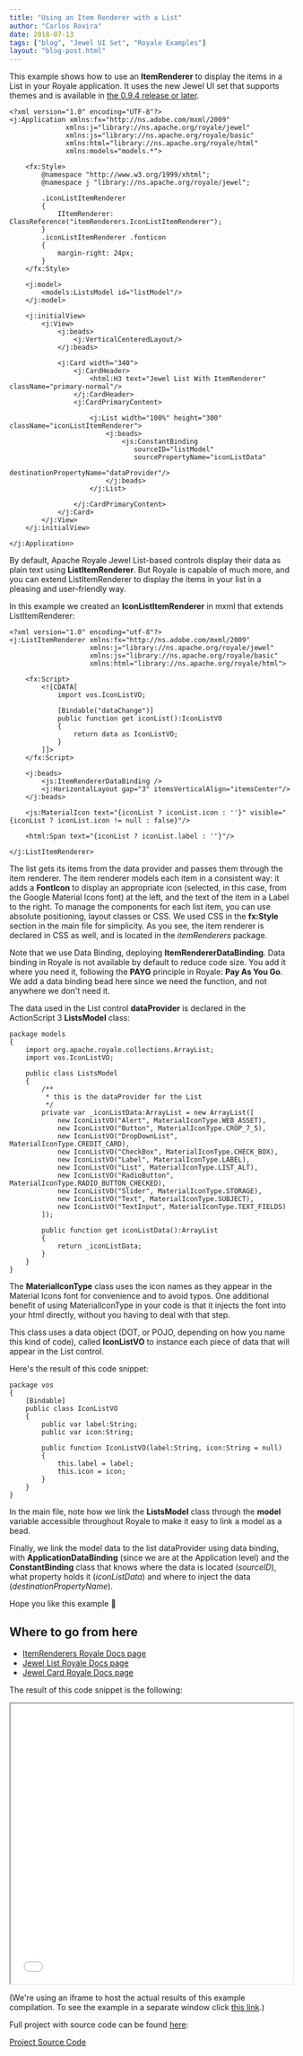 ```yaml
---
title: "Using an Item Renderer with a List"
author: "Carlos Rovira"
date: 2018-07-13
tags: ["blog", "Jewel UI Set", "Royale Examples"]
layout: "blog-post.html"
---
```

This example shows how to use an **ItemRenderer** to display the items in a List in your Royale application. It uses the new Jewel UI set that supports themes and is available in [the 0.9.4 release or later](https://royale.apache.org/download/).

```mxml
<?xml version="1.0" encoding="UTF-8"?>
<j:Application xmlns:fx="http://ns.adobe.com/mxml/2009"
              xmlns:j="library://ns.apache.org/royale/jewel"
              xmlns:js="library://ns.apache.org/royale/basic"
              xmlns:html="library://ns.apache.org/royale/html"
              xmlns:models="models.*">

    <fx:Style>
        @namespace "http://www.w3.org/1999/xhtml";
        @namespace j "library://ns.apache.org/royale/jewel";

        .iconListItemRenderer
        {
            IItemRenderer: ClassReference("itemRenderers.IconListItemRenderer");
        }
        .iconListItemRenderer .fonticon
        {
            margin-right: 24px;
        }
    </fx:Style>

    <j:model>
        <models:ListsModel id="listModel"/>
    </j:model>

    <j:initialView>
        <j:View>
            <j:beads>
                <j:VerticalCenteredLayout/>
            </j:beads>

            <j:Card width="340">
                <j:CardHeader>
                    <html:H3 text="Jewel List With ItemRenderer" className="primary-normal"/>
                </j:CardHeader>
                <j:CardPrimaryContent>
                
                    <j:List width="100%" height="300" className="iconListItemRenderer">
                        <j:beads>
                            <js:ConstantBinding
                               sourceID="listModel"
                               sourcePropertyName="iconListData"
                               destinationPropertyName="dataProvider"/>
                        </j:beads>
                    </j:List>
                    
                </j:CardPrimaryContent>
            </j:Card>
        </j:View>
    </j:initialView>

</j:Application>
```

By default, Apache Royale Jewel List-based controls display their data as plain text using **ListItemRenderer**. But Royale is capable of much more, and you can extend ListItemRenderer to display the items in your list in a pleasing and user-friendly way.

In this example we created an **IconListItemRenderer** in mxml that extends ListItemRenderer:

```mxml
<?xml version="1.0" encoding="utf-8"?>
<j:ListItemRenderer xmlns:fx="http://ns.adobe.com/mxml/2009"
                    xmlns:j="library://ns.apache.org/royale/jewel"
                    xmlns:js="library://ns.apache.org/royale/basic"
                    xmlns:html="library://ns.apache.org/royale/html">

    <fx:Script>
        <![CDATA[
            import vos.IconListVO;
            
            [Bindable("dataChange")]
            public function get iconList():IconListVO
            {
                return data as IconListVO;
            }
        ]]>
    </fx:Script>

    <j:beads>
        <js:ItemRendererDataBinding />
        <j:HorizontalLayout gap="3" itemsVerticalAlign="itemsCenter"/>
    </j:beads>
    
    <js:MaterialIcon text="{iconList ? iconList.icon : ''}" visible="{iconList ? iconList.icon != null : false}"/>

    <html:Span text="{iconList ? iconList.label : ''}"/>
    
</j:ListItemRenderer>
```

The list gets its items from the data provider and passes them through the item renderer. The item renderer models each item in a consistent way: it adds a **FontIcon** to display an appropriate icon (selected, in this case, from the Google Material Icons font) at the left, and the text of the item in a Label to the right. To manage the components for each list item, you can use absolute positioning, layout classes or CSS. We used CSS in the **fx:Style** section in the main file for simplicity. As you see, the item renderer is declared in CSS as well, and is located in the _itemRenderers_ package.

Note that we use Data Binding, deploying **ItemRendererDataBinding**. Data binding in Royale is not available by default to reduce code size. You add it where you need it, following the **PAYG** principle in Royale: **Pay As You Go**. We add a data binding bead here since we need the function, and not anywhere we don't need it.

The data used in the List control **dataProvider** is declared in the ActionScript 3 **ListsModel** class:

```mxml
package models
{
    import org.apache.royale.collections.ArrayList;
    import vos.IconListVO;

    public class ListsModel 
    {
        /**
         * this is the dataProvider for the List
         */
        private var _iconListData:ArrayList = new ArrayList([
            new IconListVO("Alert", MaterialIconType.WEB_ASSET),
            new IconListVO("Button", MaterialIconType.CROP_7_5),
            new IconListVO("DropDownList", MaterialIconType.CREDIT_CARD),
            new IconListVO("CheckBox", MaterialIconType.CHECK_BOX),
            new IconListVO("Label", MaterialIconType.LABEL),
            new IconListVO("List", MaterialIconType.LIST_ALT),
            new IconListVO("RadioButton", MaterialIconType.RADIO_BUTTON_CHECKED),
            new IconListVO("Slider", MaterialIconType.STORAGE),
            new IconListVO("Text", MaterialIconType.SUBJECT),
            new IconListVO("TextInput", MaterialIconType.TEXT_FIELDS)            
        ]);

        public function get iconListData():ArrayList
        {
            return _iconListData;
        }
    }
}
```

The **MaterialIconType** class uses the icon names as they appear in the Material Icons font for convenience and to avoid typos. One additional benefit of using MaterialIconType in your code is that it injects the font into your html directly, without you having to deal with that step.

This class uses a data object (DOT, or POJO, depending on how you name this kind of code), called **IconListVO** to instance each piece of data that will appear in the List control.

Here's the result of this code snippet:

```as3
package vos
{
    [Bindable]
    public class IconListVO
    {
        public var label:String;
        public var icon:String;

        public function IconListVO(label:String, icon:String = null)
        {
            this.label = label;
            this.icon = icon;
        }
    }
}
```

In the main file, note how we link the **ListsModel** class through the **model** variable accessible throughout Royale to make it easy to link a model as a bead.

Finally, we link the model data to the list dataProvider using data binding, with **ApplicationDataBinding** (since we are at the Application level) and the **ConstantBinding** class that knows where the data is located (_sourceID_), what property holds it (_iconListData_) and where to inject the data (_destinationPropertyName_).

Hope you like this example 🙂

## Where to go from here

- [ItemRenderers Royale Docs page](https://apache.github.io/royale-docs/features/item-renderers)
- [Jewel List Royale Docs page](https://apache.github.io/royale-docs/component-sets/jewel/list)
- [Jewel Card Royale Docs page](https://apache.github.io/royale-docs/component-sets/jewel/card)

The result of this code snippet is the following:

<iframe width="100%" height="500" src="/blog-examples/BE0009_Using_an_Item_Renderer_with_a_List/index.html"></iframe>

(We're using an iframe to host the actual results of this example compilation. To see the example in a separate window click <a href="/blog-examples/BE0009_Using_an_Item_Renderer_with_a_List/index.html" target="_blank">this link</a>.)

Full project with source code can be found [here](https://github.com/apache/royale-asjs/tree/develop/examples/blog/BE0009_Using_an_Item_%20Renderer_with_a_List):

<a class="btn btn-download" href="https://github.com/apache/royale-asjs/tree/develop/examples/blog/BE0009_Using_an_Item_%20Renderer_with_a_List"><i class="fa fa-download"></i> Project Source Code</a>
